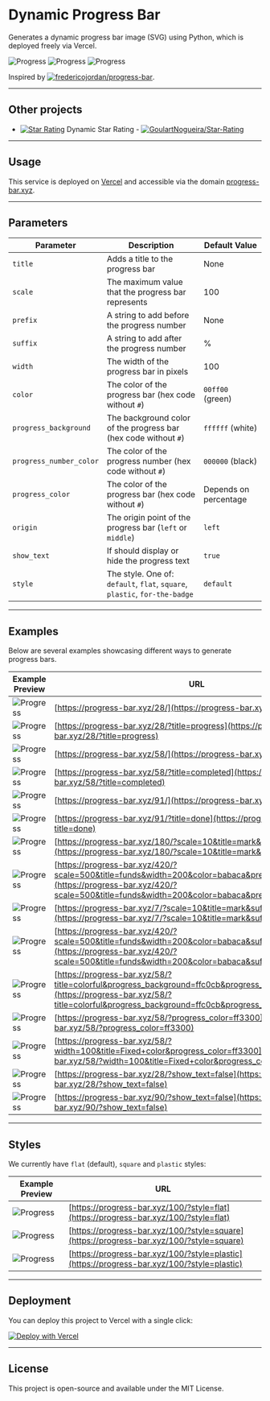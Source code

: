 # Dynamic Progress Bar

Generates a dynamic progress bar image (SVG) using Python, which is deployed freely via Vercel.

![Progress](https://progress-bar.xyz/25/) ![Progress](https://progress-bar.xyz/50/) ![Progress](https://progress-bar.xyz/100/) 

Inspired by [![fredericojordan/progress-bar](https://img.shields.io/badge/fredericojordan%2Fprogress--bar-black?style=flat&logo=github)](https://github.com/fredericojordan/progress-bar).

---

## Other projects

- [![Star Rating](https://starrating-beta.vercel.app/5.0/)](https://github.com/GoulartNogueira/Star-Rating) Dynamic Star Rating - [![GoulartNogueira/Star-Rating](https://img.shields.io/badge/GoulartNogueira%2FStar--Rating-black?style=flat&logo=github)](https://github.com/GoulartNogueira/Star-Rating)

---

## Usage

This service is deployed on [Vercel](https://vercel.com) and accessible via the domain [progress-bar.xyz](https://progress-bar.xyz).

---

## Parameters

| Parameter                | Description                                                                            | Default Value         |
|--------------------------|----------------------------------------------------------------------------------------|-----------------------|
| `title`                  | Adds a title to the progress bar                                                       | None                  |
| `scale`                  | The maximum value that the progress bar represents                                     | 100                   |
| `prefix`                 | A string to add before the progress number                                             | None                  |
| `suffix`                 | A string to add after the progress number                                              | %                     |
| `width`                  | The width of the progress bar in pixels                                                | 100                   |
| `color`                  | The color of the progress bar (hex code without `#`)                                   | `00ff00` (green)      |
| `progress_background`    | The background color of the progress bar (hex code without `#`)                        | `ffffff` (white)      |
| `progress_number_color`  | The color of the progress number (hex code without `#`)                                | `000000` (black)      |
| `progress_color`         | The color of the progress bar (hex code without `#`)                                   | Depends on percentage |
| `origin`                 | The origin point of the progress bar (`left` or `middle`)                               | `left`                |
| `show_text`              | If should display or hide the progress text                                            | `true`                |
| `style`                  | The style. One of: `default`, `flat`, `square`, `plastic`, `for-the-badge`             | `default`             |


---

## Examples

Below are several examples showcasing different ways to generate progress bars.

| Example Preview                                                                 | URL                                                                               |
|---------------------------------------------------------------------------------|-----------------------------------------------------------------------------------|
| ![Progress](https://progress-bar.xyz/28/)                                       | [https://progress-bar.xyz/28/](https://progress-bar.xyz/28/)                      |
| ![Progress](https://progress-bar.xyz/28/?title=progress)                        | [https://progress-bar.xyz/28/?title=progress](https://progress-bar.xyz/28/?title=progress) |
| ![Progress](https://progress-bar.xyz/58/)                                       | [https://progress-bar.xyz/58/](https://progress-bar.xyz/58/)                      |
| ![Progress](https://progress-bar.xyz/58/?title=completed)                       | [https://progress-bar.xyz/58/?title=completed](https://progress-bar.xyz/58/?title=completed) |
| ![Progress](https://progress-bar.xyz/91/)                                       | [https://progress-bar.xyz/91/](https://progress-bar.xyz/91/)                      |
| ![Progress](https://progress-bar.xyz/91/?title=done)                            | [https://progress-bar.xyz/91/?title=done](https://progress-bar.xyz/91/?title=done) |
| ![Progress](https://progress-bar.xyz/180/?scale=10&title=mark&prefix=R$&suffix=)| [https://progress-bar.xyz/180/?scale=10&title=mark&prefix=R$&suffix=](https://progress-bar.xyz/180/?scale=10&title=mark&prefix=R$&suffix=) |
| ![Progress](https://progress-bar.xyz/420/?scale=500&title=funds&width=200&color=babaca&prefix=R$&suffix=) | [https://progress-bar.xyz/420/?scale=500&title=funds&width=200&color=babaca&prefix=R$&suffix=](https://progress-bar.xyz/420/?scale=500&title=funds&width=200&color=babaca&prefix=R$&suffix=) |
| ![Progress](https://progress-bar.xyz/7/?scale=10&title=mark&suffix=X)           | [https://progress-bar.xyz/7/?scale=10&title=mark&suffix=X](https://progress-bar.xyz/7/?scale=10&title=mark&suffix=X) |
| ![Progress](https://progress-bar.xyz/420/?scale=500&title=funds&width=200&color=babaca&suffix=$) | [https://progress-bar.xyz/420/?scale=500&title=funds&width=200&color=babaca&suffix=$](https://progress-bar.xyz/420/?scale=500&title=funds&width=200&color=babaca&suffix=$) |
| ![Progress](https://progress-bar.xyz/58/?title=colorful&progress_background=ffc0cb&progress_number_color=000) | [https://progress-bar.xyz/58/?title=colorful&progress_background=ffc0cb&progress_number_color=000](https://progress-bar.xyz/58/?title=colorful&progress_background=ffc0cb&progress_number_color=000) |
| ![Progress](https://progress-bar.xyz/100/?progress_color=ff3300) | [https://progress-bar.xyz/58/?progress_color=ff3300](https://progress-bar.xyz/58/?progress_color=ff3300) |
| ![Progress](https://progress-bar.xyz/100/?width=100&title=Fixed+color&progress_color=ff3300) | [https://progress-bar.xyz/58/?width=100&title=Fixed+color&progress_color=ff3300](https://progress-bar.xyz/58/?width=100&title=Fixed+color&progress_color=ff3300) |
| ![Progress](https://progress-bar.xyz/28/?show_text=false)                       | [https://progress-bar.xyz/28/?show_text=false](https://progress-bar.xyz/28/?show_text=false)      |
| ![Progress](https://progress-bar.xyz/90/?show_text=false)                       | [https://progress-bar.xyz/90/?show_text=false](https://progress-bar.xyz/90/?show_text=false)      |

---

## Styles

We currently have `flat` (default), `square` and `plastic` styles:

| Example Preview                                                                 | URL                                                                                      |
|---------------------------------------------------------------------------------|------------------------------------------------------------------------------------------|
| ![Progress](https://progress-bar.xyz/100/?style=flat)                           | [https://progress-bar.xyz/100/?style=flat](https://progress-bar.xyz/100/?style=flat)     |
| ![Progress](https://progress-bar.xyz/100/?style=square)                         | [https://progress-bar.xyz/100/?style=square](https://progress-bar.xyz/100/?style=square) |   
| ![Progress](https://progress-bar.xyz/100/?style=plastic)                         | [https://progress-bar.xyz/100/?style=plastic](https://progress-bar.xyz/100/?style=plastic) |   

---

## Deployment

You can deploy this project to Vercel with a single click:

[![Deploy with Vercel](https://vercel.com/button)](https://vercel.com/import/project?template=https://github.com/guibranco/progressbar)

---

## License

This project is open-source and available under the MIT License.
